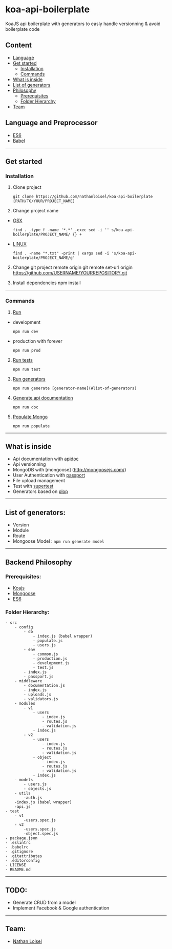 # koa-api-boilerplate
KoaJS api boilerplate with generators to easly handle versionning &amp; avoid boilerplate code


## Content
- [Language](#language-and-preprocessor)
- [Get started](#get-started)
    - [Installation](#installation)
    - [Commands](#commands)
- [What is inside](#what-is-inside)
- [List of generators](#list-of-generators)
- [Philosophy](#philosophy)
    - [Prerequisites](#prerequisites)
    - [Folder Hierarchy](#folder-hierarchy)
- [Team](#team)

## Language and Preprocessor
* [ES6](http://es6-features.org)
* [Babel](https://babeljs.io/)

---

## Get started

### Installation

1. Clone project
    ```
    git clone https://github.com/nathanloisel/koa-api-boilerplate [PATH/TO/YOUR/PROJECT_NAME]
    ```

2. Change project name
- [OSX](#osx)
    ```
    find . -type f -name '*.*' -exec sed -i '' s/koa-api-boilerplate/PROJECT_NAME/ {} +
    ```
- [LINUX](#linux)
    ```
    find . -name "*.txt" -print | xargs sed -i 's/koa-api-boilerplate/PROJECT_NAME/g'
    ```

2. Change git project remote origin
git remote set-url origin https://github.com/USERNAME/YOURREPOSITORY.git

3. Install dependencies
npm install

---

### Commands

1. [Run](#run)
- development
    ```
    npm run dev
    ```
- production with forever
    ```
    npm run prod
    ```

2. [Run tests](#run-tests)
    ```
    npm run test
    ```

3. [Run generators](#run-generators)
    ```
    npm run generate [generator-name](#list-of-generators)
    ```

4. [Generate api documentation](#generate-api-documentation)
    ```
    npm run doc
    ```

5. [Populate Mongo](#populate-mongo)
    ```
    npm run populate
    ```

---

## What is inside
- Api documentation with [apidoc](http://apidocjs.com/)
- Api versionning
- MongoDB with [mongoose] (http://mongoosejs.com/)
- User Authentication with [passport](http://passportjs.org/)
- File upload management
- Test with [supertest](https://github.com/visionmedia/supertest)
- Generators based on [plop](https://github.com/amwmedia/plop)

---

## List of generators:
- Version
- Module
- Route
- Mongoose Model : `npm run generate model`

---

## Backend Philosophy

### Prerequisites:
- [Koajs](http://koajs.com/)
- [Mongoose](http://mongoosejs.com/)
- [ES6](http://ccoenraets.github.io/es6-tutorial/)

### Folder Hierarchy:
    - src
        - config
            - db
                - index.js (babel wrapper)
                - populate.js
                - users.js
            - env
                - common.js
                - production.js
                - development.js
                - test.js
            - index.js
            - passport.js
        - middleware
            - documentation.js
            - index.js
            - uploads.js
            - validators.js
        - modules
            - v1
                - users
                    - index.js
                    - routes.js
                    - validation.js
                - index.js
            - v2
                - users
                    - index.js
                    - routes.js
                    - validation.js
                - object
                    - index.js
                    - routes.js
                    - validation.js
                - index.js
        - models
            - users.js
            - objects.js
        - utils
            -auth.js
        -index.js (babel wrapper)
        -api.js
    - test
        - v1
            -users.spec.js
        - v2
            -users.spec.js
            -object.spec.js
    - package.json
    - .eslintrc
    - .babelrc
    - .gitignore
    - .gitattributes
    - .editorconfig
    - LICENSE
    - README.md

---

## TODO:
- Generate CRUD from a model
- Implement Facebook & Google authentication

---

## Team:
* [Nathan Loisel](https://github.com/nathanloisel)
